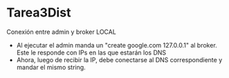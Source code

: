 # Tarea3Dist

Conexión entre admin y broker LOCAL

- Al ejecutar el admin manda un "create google.com 127.0.0.1" al broker. Este le responde con IPs en las que estarán los DNS
- Ahora, luego de recibir la IP, debe conectarse al DNS correspondiente y mandar el mismo string.
